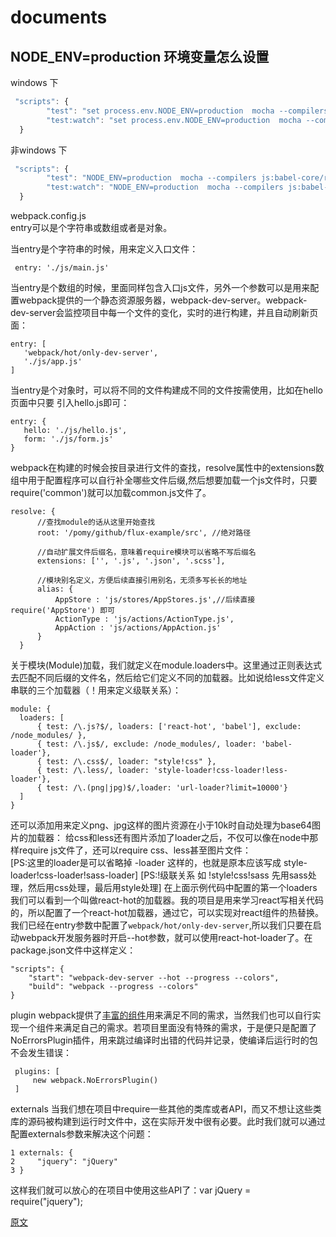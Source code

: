 # documents


## NODE_ENV=production 环境变量怎么设置
windows 下 <br/>

```javascript
 "scripts": {
        "test": "set process.env.NODE_ENV=production  mocha --compilers js:babel-core/register --recursive",
        "test:watch": "set process.env.NODE_ENV=production  mocha --compilers js:babel-core/register --recursive --watch"
  }
  ``` 
  
非windows 下 <br/>
```javascript
 "scripts": {
        "test": "NODE_ENV=production  mocha --compilers js:babel-core/register --recursive",
        "test:watch": "NODE_ENV=production  mocha --compilers js:babel-core/register --recursive --watch"
  }
  ```
  
 webpack.config.js  
  entry可以是个字符串或数组或者是对象。
  
   当entry是个字符串的时候，用来定义入口文件： 
  ```
   entry: './js/main.js'
  ```
   当entry是个数组的时候，里面同样包含入口js文件，另外一个参数可以是用来配置webpack提供的一个静态资源服务器，webpack-dev-server。webpack-dev-server会监控项目中每一个文件的变化，实时的进行构建，并且自动刷新页面： 
  ```
  entry: [
     'webpack/hot/only-dev-server',
     './js/app.js'
  ]
  ```
  当entry是个对象时，可以将不同的文件构建成不同的文件按需使用，比如在hello页面中只要<script src='build/Profile.js'></script>
  引入hello.js即可： 
  ```
  entry: {
     hello: './js/hello.js',
     form: './js/form.js'
 }
  ```
  
  webpack在构建的时候会按目录进行文件的查找，resolve属性中的extensions数组中用于配置程序可以自行补全哪些文件后缀,然后想要加载一个js文件时，只要require('common')就可以加载common.js文件了。
  ```
  resolve: {
        //查找module的话从这里开始查找
        root: '/pomy/github/flux-example/src', //绝对路径
        
        //自动扩展文件后缀名，意味着require模块可以省略不写后缀名
        extensions: ['', '.js', '.json', '.scss'],
        
        //模块别名定义，方便后续直接引用别名，无须多写长长的地址
        alias: {
            AppStore : 'js/stores/AppStores.js',//后续直接 require('AppStore') 即可
            ActionType : 'js/actions/ActionType.js',
            AppAction : 'js/actions/AppAction.js'
        }
    }
   ```
  
   关于模块(Module)加载，我们就定义在module.loaders中。这里通过正则表达式去匹配不同后缀的文件名，然后给它们定义不同的加载器。比如说给less文件定义串联的三个加载器（！用来定义级联关系）： 
  ```
  module: {
    loaders: [
        { test: /\.js?$/, loaders: ['react-hot', 'babel'], exclude: /node_modules/ },
        { test: /\.js$/, exclude: /node_modules/, loader: 'babel-loader'},
        { test: /\.css$/, loader: "style!css" },
        { test: /\.less/, loader: 'style-loader!css-loader!less-loader'},
        { test: /\.(png|jpg)$/,loader: 'url-loader?limit=10000'} 
    ]
}
```
  还可以添加用来定义png、jpg这样的图片资源在小于10k时自动处理为base64图片的加载器： 
  给css和less还有图片添加了loader之后，不仅可以像在node中那样require js文件了，还可以require css、less甚至图片文件：  
  [PS:这里的loader是可以省略掉 -loader 这样的，也就是原本应该写成 style-loader!css-loader!sass-loader]
  [PS:!级联关系 如 !style!css!sass 先用sass处理，然后用css处理，最后用style处理]
 在上面示例代码中配置的第一个loaders我们可以看到一个叫做react-hot的加载器。我的项目是用来学习react写相关代码的，所以配置了一个react-hot加载器，通过它，可以实现对react组件的热替换。我们已经在entry参数中配置了`webpack/hot/only-dev-server`,所以我们只要在启动webpack开发服务器时开启--hot参数，就可以使用react-hot-loader了。在package.json文件中这样定义： 
 ```
 "scripts": {
     "start": "webpack-dev-server --hot --progress --colors",
     "build": "webpack --progress --colors"
 }
```
 plugin webpack提供了[丰富的组件](http://webpack.github.io/docs/list-of-plugins.html)用来满足不同的需求，当然我们也可以自行实现一个组件来满足自己的需求。若项目里面没有特殊的需求，于是便只是配置了NoErrorsPlugin插件，用来跳过编译时出错的代码并记录，使编译后运行时的包不会发生错误： 
```
 plugins: [
     new webpack.NoErrorsPlugin()
 ]
```

externals
当我们想在项目中require一些其他的类库或者API，而又不想让这些类库的源码被构建到运行时文件中，这在实际开发中很有必要。此时我们就可以通过配置externals参数来解决这个问题：
```
1 externals: {
2     "jquery": "jQuery"
3 }
```
这样我们就可以放心的在项目中使用这些API了：var jQuery = require("jquery");


[原文](http://www.cnblogs.com/Leo_wl/p/4862714.html)


  
  
  





